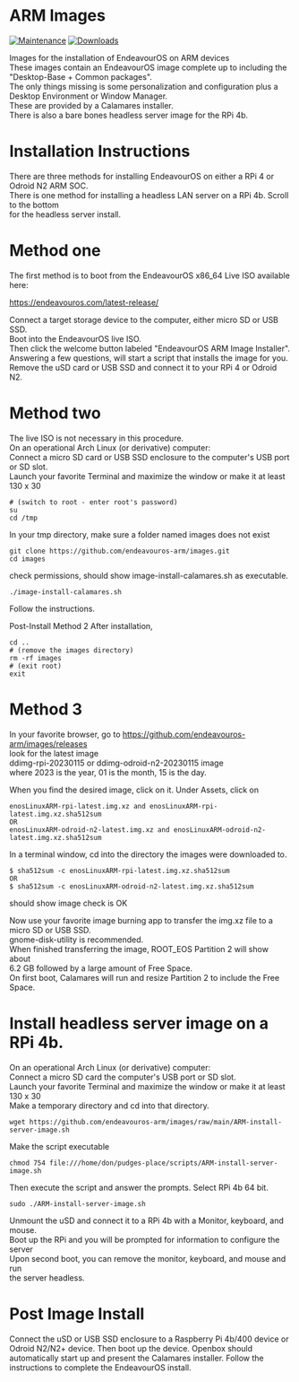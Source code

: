 # ARM Images
 
 [![Maintenance](https://img.shields.io/maintenance/yes/2022.svg)]() [![Downloads](https://img.shields.io/github/downloads/endeavouros-arm/images/total)]()
 
Images for the installation of EndeavourOS on ARM devices <br />
These images contain an EndeavourOS image complete up to including the "Desktop-Base + Common packages". <br />
The only things missing is some personalization and configuration plus a Desktop Environment or Window Manager. <br />
These are provided by a Calamares installer. <br />
There is also a bare bones headless server image for the RPi 4b.

# Installation Instructions

There are three methods for installing EndeavourOS on either a RPi 4 or Odroid N2 ARM SOC. <br />
There is one method for installing a headless LAN server on a RPi 4b. Scroll to the bottom <br />
for the headless server install.

# Method one

The first method is to boot from the EndeavourOS x86_64 Live ISO available here:

https://endeavouros.com/latest-release/

Connect a target storage device to the computer, either micro SD or USB SSD. <br />
Boot into the EndeavourOS live ISO. <br />
Then click the welcome button labeled "EndeavourOS ARM Image Installer". <br />
Answering a few questions, will start a script that installs the image for you. <br />
Remove the uSD card or USB SSD and connect it to your RPi 4 or Odroid N2.

# Method two

The live ISO is not necessary in this procedure. <br />
On an operational Arch Linux (or derivative) computer: <br />
Connect a micro SD card or USB SSD enclosure to the computer's USB port or SD slot. <br />
Launch your favorite Terminal and maximize the window or make it at least 130 x 30
``` 
# (switch to root - enter root's password)
su      
cd /tmp
```
In your tmp directory, make sure a folder named images does not exist
```
git clone https://github.com/endeavouros-arm/images.git
cd images
```
check permissions, should show image-install-calamares.sh as executable.
```
./image-install-calamares.sh
```
Follow the instructions.

Post-Install Method 2
After installation,
```
cd ..
# (remove the images directory)
rm -rf images  
# (exit root)
exit           
```

# Method 3

In your favorite browser, go to https://github.com/endeavouros-arm/images/releases <br />
look for the latest image <br />
ddimg-rpi-20230115 or ddimg-odroid-n2-20230115 image <br />
where 2023 is the year, 01 is the month, 15 is the day.

When you find the desired image, click on it.
Under Assets, click on <br /> 
```
enosLinuxARM-rpi-latest.img.xz and enosLinuxARM-rpi-latest.img.xz.sha512sum
OR
enosLinuxARM-odroid-n2-latest.img.xz and enosLinuxARM-odroid-n2-latest.img.xz.sha512sum
```
In a terminal window, cd into the directory the images were downloaded to. <br />
```
$ sha512sum -c enosLinuxARM-rpi-latest.img.xz.sha512sum
OR
$ sha512sum -c enosLinuxARM-odroid-n2-latest.img.xz.sha512sum
```
should show image check is OK

Now use your favorite image burning app to transfer the img.xz file
to a micro SD or USB SSD. <br />
gnome-disk-utility is recommended.  <br />
When finished transferring the image, ROOT_EOS Partition 2 will show about <br />
6.2 GB followed by a large amount of Free Space. <br />
On first boot, Calamares will run and resize Partition 2 to include the Free Space.

# Install headless server image on a RPi 4b.

On an operational Arch Linux (or derivative) computer: <br />
Connect a micro SD card the computer's USB port or SD slot. <br />
Launch your favorite Terminal and maximize the window or make it at least 130 x 30 <br />
Make a temporary directory and cd into that directory.
```
wget https://github.com/endeavouros-arm/images/raw/main/ARM-install-server-image.sh
```
Make the script executable
```
chmod 754 file:///home/don/pudges-place/scripts/ARM-install-server-image.sh
```
Then execute the script and answer the prompts. Select RPi 4b 64 bit.
```
sudo ./ARM-install-server-image.sh
```
Unmount the uSD and connect it to a RPi 4b with a Monitor, keyboard, and mouse. <br />
Boot up the RPi and you will be prompted for information to configure the server <br />
Upon second boot, you can remove the monitor, keyboard, and mouse and run <br />
the server headless.

# Post Image Install

Connect the uSD or USB SSD enclosure to a Raspberry Pi 4b/400 device or Odroid N2/N2+ device.
Then boot up the device.
Openbox should automatically start up and present the Calamares installer.
Follow the instructions to complete the EndeavourOS install.
